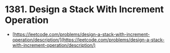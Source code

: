 # 1381. Design a Stack With Increment Operation

- [https://leetcode.com/problems/design-a-stack-with-increment-operation/description/](https://leetcode.com/problems/design-a-stack-with-increment-operation/description/)
